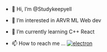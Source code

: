 - 👋 Hi, I’m @Studykeepyell
- 👀 I’m interested in ARVR ML Web dev
- 🌱 I’m currently learning C++ React

- 📫 How to reach me ...
[![electron	](https://skillicons.dev/icons?i=js,html,css,electron,docker,express,java,mongodb,nginx,nodejs,npm,py,react,ts,webapck)](https://skillicons.dev)
<!---
Studykeepyell/Studykeepyell is a ✨ special ✨ repository because its `README.md` (this file) appears on your GitHub profile.
You can click the Preview link to take a look at your changes.
--->
